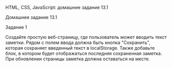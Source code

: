 HTML, CSS, JavaScript: домашние задание 13.1

Домашнее задание 13.1

Задание 1

Создайте простую веб-страницу, где пользователь может вводить текст заметки. 
Рядом с полем ввода должна быть кнопка "Сохранить", 
которая сохраняет введенный текст в localStorage. 
Также добавьте блок, в котором будет отображаться последняя сохраненная заметка. 
При обновлении страницы заметка должна оставаться на месте.